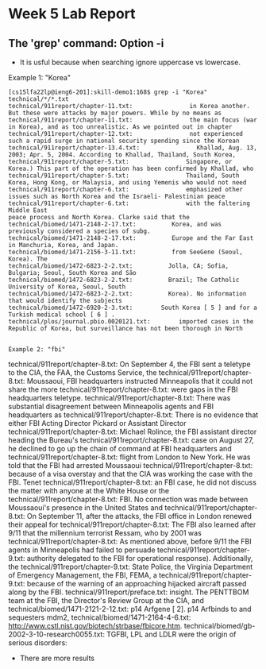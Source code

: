 # Week 5 Lab Report

## The 'grep' command: Option -i

* It is usful because when searching ignore uppercase vs lowercase.

Example 1: "Korea"

```
[cs15lfa22lp@ieng6-201]:skill-demo1:168$ grep -i "Korea" technical/*/*.txt       
technical/911report/chapter-11.txt:                in Korea another. But these were attacks by major powers. While by no means as
technical/911report/chapter-11.txt:                the main focus (war in Korea), and as too unrealistic. As we pointed out in chapter
technical/911report/chapter-12.txt:                not experienced such a rapid surge in national security spending since the Korean
technical/911report/chapter-13.4.txt:                Khallad, Aug. 13, 2003; Apr. 5, 2004. According to Khallad, Thailand, South Korea,
technical/911report/chapter-5.txt:                Singapore, or Korea.) This part of the operation has been confirmed by Khallad, who
technical/911report/chapter-5.txt:                Thailand, South Korea, Hong Kong, or Malaysia, and using Yemenis who would not need
technical/911report/chapter-6.txt:                emphasized other issues such as North Korea and the Israeli- Palestinian peace
technical/911report/chapter-6.txt:                with the faltering Middle East 
peace process and North Korea. Clarke said that the
technical/biomed/1471-2148-2-17.txt:          Korea, and was previously considered a species of subg.
technical/biomed/1471-2148-2-17.txt:          Europe and the Far East in Manchuria, Korea, and Japan.
technical/biomed/1471-2156-3-11.txt:          from SeeGene (Seoul, Korea). The
technical/biomed/1472-6823-2-2.txt:          Jolla, CA; Sofia, Bulgaria; Seoul, South Korea and São
technical/biomed/1472-6823-2-2.txt:          Brazil; The Catholic University of Korea, Seoul, South
technical/biomed/1472-6823-2-2.txt:          Korea). No information that would identify the subjects
technical/biomed/1472-6920-2-3.txt:        South Korea [ 5 ] and for a Turkish medical school [ 6 ] .
technical/plos/journal.pbio.0020121.txt:        imported cases in the Republic of Korea, but surveillance has not been thorough in North


Example 2: "fbi"
```
technical/911report/chapter-8.txt:            On September 4, the FBI sent a teletype to the CIA, the FAA, the Customs Service, the
technical/911report/chapter-8.txt:                Moussaoui, FBI headquarters instructed Minneapolis that it could not share the more
technical/911report/chapter-8.txt:                were gaps in the FBI headquarters teletype.
technical/911report/chapter-8.txt:            There was substantial disagreement between Minneapolis agents and FBI headquarters as
technical/911report/chapter-8.txt:            There is no evidence that either FBI 
Acting Director Pickard or Assistant Director
technical/911report/chapter-8.txt:                Michael Rolince, the FBI assistant director heading the Bureau's
technical/911report/chapter-8.txt:                case on August 27, he declined to go up the chain of command at FBI headquarters and
technical/911report/chapter-8.txt:                flight from London to New York. He was told that the FBI had arrested Moussaoui
technical/911report/chapter-8.txt:                because of a visa overstay and that the CIA was working the case with the FBI. Tenet
technical/911report/chapter-8.txt:                an FBI case, he did not discuss the matter with anyone at the White House or the
technical/911report/chapter-8.txt:                FBI. No connection was made between Moussaoui's presence in the United States and
technical/911report/chapter-8.txt:            On September 11, after the attacks, the FBI office in London renewed their appeal for
technical/911report/chapter-8.txt:            The FBI also learned after 9/11 that 
the millennium terrorist Ressam, who by 2001 was
technical/911report/chapter-8.txt:            As mentioned above, before 9/11 the FBI agents in Minneapolis had failed to persuade
technical/911report/chapter-9.txt:                authority delegated to the FBI for operational response). Additionally, the
technical/911report/chapter-9.txt:                State Police, the Virginia Department of Emergency Management, the FBI, FEMA, a
technical/911report/chapter-9.txt:                because of the warning of an approaching hijacked aircraft passed along by the FBI.
technical/911report/preface.txt:                insight. The PENTTBOM team at the FBI, the Director's Review Group at the CIA, and
technical/biomed/1471-2121-2-12.txt:        p14 Arfgene [ 2]. p14 Arfbinds to and sequesters mdm2,
technical/biomed/1471-2164-4-6.txt:        http://www.cstl.nist.gov/biotech/strbase/fbicore.htm.
technical/biomed/gb-2002-3-10-research0055.txt:          TGFBI, LPL and LDLR were the origin of serious disorders:

* There are more results
